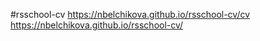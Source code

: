 
#rsschool-cv
https://nbelchikova.github.io/rsschool-cv/cv
https://nbelchikova.github.io/rsschool-cv/

